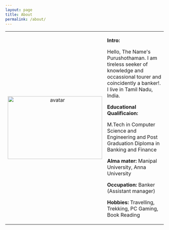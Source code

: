 ```yaml
---
layout: page
title: About
permalink: /about/
---
```

<table>
	<tr>
		<td width="300" align="center">
<img src="../assets/img/icon.jpg" alt="avatar" width="300" height="200" ></td>
<td>
	<p><b>Intro:</b></p>
	<p>
Hello, The Name's Purushothaman. I am tireless seeker of knowledge and occassional tourer and coincidently a banker!.
I live in Tamil Nadu, India. 
</p>
<p><b>Educational Qualificaion:</b> </p>
<p>
M.Tech in Computer Science and Engineering and Post Graduation Diploma in Banking and Finance</p>
<p><b>
Alma mater: </b>Manipal University, Anna University</p>
<p><b>Occupation:</b> Banker (Assistant manager)</p>

<p><b>Hobbies: </b>Travelling, Trekking, PC Gaming, Book Reading
</p>

</td>
</tr>
</table>